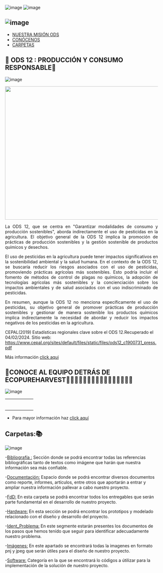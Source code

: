 
![image](https://github.com/Fx2048/Team_4_FdD/assets/131219987/9751f148-7147-4be0-9e15-e74109707332)
![image](https://github.com/Fx2048/Team_4_FdD/assets/131219987/0fb305dd-9fa0-4750-bce8-43c7af2c1e48)


## ![image](https://github.com/Fx2048/Team_4_FdD/assets/131219987/8d4ef01c-e331-46f3-9279-d7fe9aaad257)

  - [NUESTRA MISIÓN ODS](https://github.com/Fx2048/Team_4_FdD/tree/main?tab=readme-ov-file#-ods-12--producci%C3%B3n-y-consumo-responsable)
  - [CONÓCENOS](https://github.com/Fx2048/Team_4_FdD/blob/main/README.md#conoce-al-equipo-detr%C3%A1s-de-ecopureharvest)
  - [CARPETAS](https://github.com/Fx2048/Team_4_FdD/blob/main/README.md#descripci%C3%B3n-de-las-carpetas)
    
## 🚜 ODS 12 : PRODUCCIÓN Y CONSUMO RESPONSABLE🔖
![image](https://github.com/Fx2048/Team_4_FdD/assets/131219987/06ae34be-e2fa-4b44-98fa-45756af4d6f8)

<P align="center"><img src="https://github.com/Fx2048/Team_4_FdD/blob/main/Im%C3%A1genes/ODS12/ods12.jpg" width="768" height="439" style="margin: auto;"></P>
  

<p align="justify">
La ODS 12, que se centra en "Garantizar modalidades de consumo y producción sostenibles", aborda indirectamente el uso de pesticidas en la agricultura. El objetivo general de la ODS 12 implica la promoción de prácticas de producción sostenibles y la gestión sostenible de productos químicos y desechos.
 </p>
 
<p align="justify">
El uso de pesticidas en la agricultura puede tener impactos significativos en la sostenibilidad ambiental y la salud humana. En el contexto de la ODS 12, se buscaría reducir los riesgos asociados con el uso de pesticidas, promoviendo prácticas agrícolas más sostenibles. Esto podría incluir el fomento de métodos de control de plagas no químicos, la adopción de tecnologías agrícolas más sostenibles y la concienciación sobre los impactos ambientales y de salud asociados con el uso indiscriminado de pesticidas.
</p>

<p align="justify">
En resumen, aunque la ODS 12 no menciona específicamente el uso de pesticidas, su objetivo general de promover prácticas de producción sostenibles y gestionar de manera sostenible los productos químicos implica indirectamente la necesidad de abordar y reducir los impactos negativos de los pesticidas en la agricultura.
</p>

CEPAL(2019) Estadísticas regionales clave sobre el ODS 12.Recuperado el 04/02/2024. Sitio web: https://www.cepal.org/sites/default/files/static/files/ods12_c1900731_press.pdf

Más información [click aqui](https://www.cepal.org/sites/default/files/static/files/ods12_c1900731_press.pdf)

## 🚜CONOCE AL EQUIPO DETRÁS DE ECOPUREHARVEST🌱👷🏽‍♀👩🏽‍💻👨🏽‍💻👩🏽‍💻👩🏽‍💻

![image](https://github.com/Fx2048/Team_4_FdD/assets/131219987/ece8944c-6274-4487-861e-422cef6f35a7)

<table>
    <tr>
        <td style="border: 0px solid #ddd; padding: 8px;">
            <img src="https://github.com/Fx2048/Team_4_FdD/blob/main/Imágenes/Nilda_Turpo.png" alt="">
        </td>
          <td style="border: 0px solid #ddd; padding: 8px;">
            <img src="https://github.com/Fx2048/Team_4_FdD/blob/main/Imágenes/Brigitte_Bernal.png" alt="">
        </td>
        <td style="border: 0px solid #ddd; padding: 8px;">
            <img src="https://github.com/Fx2048/Team_4_FdD/blob/main/Imágenes/Magno_Luque.png" alt="">
        </td>
        <td style="border: 0px solid #ddd; padding: 8px;">
            <img src="https://github.com/Fx2048/Team_4_FdD/blob/main/Imágenes/Melissa_Quispe.png" alt="">
        </td>
        <td style="border: 0px solid #ddd; padding: 8px;">
            <img src="https://github.com/Fx2048/Team_4_FdD/blob/main/Imágenes/Leily_LLanos.png" alt="">
        </td>
</table> 


- Para mayor información haz [click aquí](https://github.com/Fx2048/Team_4_FdD/blob/main/FdD/Entregables/01_%C2%BFQui%C3%A9nes%20conformamos.md)

## Carpetas:📚
![image](https://github.com/Fx2048/Team_4_FdD/assets/131219987/5f5c7f57-86fc-4b64-87cd-fe1df7a44db4)


-[Bibliografía :](https://github.com/Fx2048/Team_4_FdD/tree/main/Bibliograf%C3%ADa) Sección donde se podrá encontrar todas las referencias bibliográficas tanto de textos como imágene que harán que nuestra información sea más confiable.

-[Documentación:](https://github.com/Fx2048/Team_4_FdD/tree/main/Documentaci%C3%B3n) Espacio donde se podrá encontrar diversos documentos como reporte, informes, artículos, entre otros que aportarán a entrar y ampliar nuestra información pallevar a cabo nuestro proyecto.

-[FdD:](https://github.com/Fx2048/Team_4_FdD/tree/main/FdD) En esta carpeta se podrá encontrar 
todos los entregables que serán parte fundamental en el desarrollo de nuestro proyecto.

-[Hardware:](https://github.com/Fx2048/Team_4_FdD/tree/main/Hadware) En esta sección se podrá encontrar los prototipos y modelado relacionado con el diseño y desarrollo del proyecto.

-[Ident_Problema:](https://github.com/Fx2048/Team_4_FdD/tree/main/Ident_Problema) En este segmente estarán presentes los documentos de los pasos que hemos tenído que seguir para identificar adecuadamente nuestro problema.

-[Imágenes:](https://github.com/Fx2048/Team_4_FdD/tree/main/Im%C3%A1genes)  En este apartado se encontrará todas la imagenes en formato pnj y jpeg que serán útiles para el diseño de nuestro proyecto.

-[Software:](https://github.com/Fx2048/Team_4_FdD/tree/main/Software)  Categoría en la que se encontrará lo códigos a útilizar para la implementación de la solución de nuestro proyecto.
